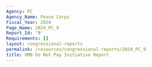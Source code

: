 ```yaml
---
Agency: PC
Agency_Name: Peace Corps
Fiscal_Year: 2024
Page_Name: 2024_PC_9
Report_Id: '9'
Requirements: []
layout: congressional-reports
permalink: /resources/congressional-reports/2024_PC_9
title: OMB Do Not Pay Initiative Report
---
```

